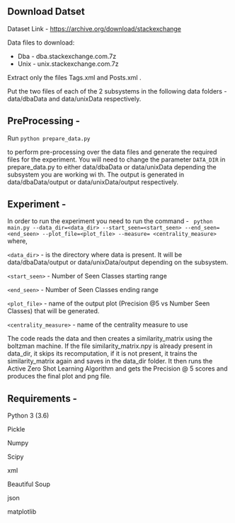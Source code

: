 ## Download Datset
Dataset Link - https://archive.org/download/stackexchange

Data files to download:
- Dba - dba.stackexchange.com.7z
- Unix - unix.stackexchange.com.7z

Extract only the files Tags.xml and Posts.xml .

Put the two files of each of the 2 subsystems in the following data folders - data/dbaData and data/unixData respectively.


## PreProcessing - 
Run `python prepare_data.py `

to perform pre-processing over the data files and generate the required files for the experiment. You will need to change the parameter `DATA_DIR` in prepare_data.py to either data/dbaData or data/unixData depending the subsystem you are working wi
th. The output is generated in data/dbaData/output or data/unixData/output respectively.



## Experiment - 

In order to run the experiment you need to run the command - 
``` python main.py --data_dir=<data_dir> --start_seen=<start_seen> --end_seen=<end_seen> --plot_file=<plot_file> --measure= <centrality_measure>```
where,

`<data_dir>` - is the directory where data is present. It will be data/dbaData/output or data/unixData/output depending on the subsystem.

`<start_seen>` - Number of Seen Classes starting range

`<end_seen>` - Number of Seen Classes ending range

`<plot_file>` - name of the output plot (Precision @5 vs Number Seen Classes) that will be generated.

`<centrality_measure>` - name of the centrality measure to use 

The code reads the data and then creates a similarity_matrix using the boltzman machine. If the file similarity_matrix.npy is already present in data_dir, it skips its recomputation, if it is not present, it trains the similarity_matrix again and saves in the data_dir folder. It then runs the Active Zero Shot Learning Algorithm and gets the Precision @ 5 scores and produces the final plot and png file.



## Requirements - 

Python 3 (3.6)

Pickle

Numpy

Scipy

xml

Beautiful Soup

json

matplotlib
